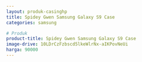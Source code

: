 ```yaml
---
layout: produk-casinghp
title: Spidey Gwen Samsung Galaxy S9 Case
categories: samsung

# Produk
product-title: Spidey Gwen Samsung Galaxy S9 Case
image-drive: 10LDrCzFzbscd5lkeWlrNx-aIKPovNeUi
harga: 90000
---
```

